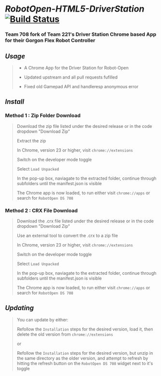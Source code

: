 # ___RobotOpen-HTML5-DriverStation___ [![Build Status](https://app.travis-ci.com/moral-g/RobotOpen-HTML5-DriverStation.svg?branch=master)](https://app.travis-ci.com/moral-g/RobotOpen-HTML5-DriverStation)

### Team 708 fork of Team 221's Driver Station Chrome based App for their Gorgon Flex Robot Controller

## ___Usage___

> + A Chrome App for the Driver Station for Robot-Open
> 
> + Updated upstream and all pull requests fufilled
> 
> + Fixed old Gamepad API and handleresp anonymous error

## ___Install___

>

### __Method 1 : Zip Folder Download__

> Download the zip file listed under the desired release or in the code dropdown "Download Zip"
>
> Extract the zip
>
> In Chrome, version 23 or higher, visit `chrome://extensions`
>
> Switch on the developer mode toggle
>
> Select `Load Unpacked`
>
> In the pop-up box, naviagate to the extracted folder, continue through subfolders until the manifest.json is visible
>
> The Chrome app is now loaded, to run either visit `chrome://apps` or search for `RobotOpen DS 708`

### __Method 2 : CRX File Download__

> Download the .crx file listed under the desired release or in the code dropdown "Download Zip"
>
> Use an external tool to convert the .crx to a zip file
>
> In Chrome, version 23 or higher, visit `chrome://extensions`
>
> Switch on the developer mode toggle
>
> Select `Load Unpacked`
>
> In the pop-up box, naviagate to the extracted folder, continue through subfolders until the manifest.json is visible
>
> The Chrome app is now loaded, to run either visit `chrome://apps` or search for `RobotOpen DS 708`

## ___Updating___

> You can update by either:
> 
> Refollow the `Installation` steps for the desired version, load it, then delete the old 
> version from `chrome://extensions`
> 
> or 
> 
>  Refollow the `Installation` steps for the desired version, but unzip in the same directory 
>  as the older version, and attempt to refresh by hitting the refresh button on the 
>  `RobotOpen DS 708` widget next to it's toggle

[//]: # (https://shields.io/)

